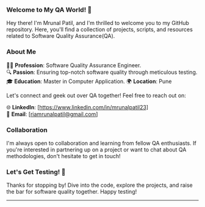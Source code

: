 ### Welcome to My QA World! 🚀

Hey there! I'm Mrunal Patil, and I'm thrilled to welcome you to my GitHub repository. Here, you'll find a collection of projects, scripts, and resources related to Software Quality Assurance(QA). 

### About Me

👨‍💻 **Profession**: Software Quality Assurance Engineer.  
🔍 **Passion**: Ensuring top-notch software quality through meticulous testing.  
🎓 **Education**: Master in Computer Application.
🌍 **Location**: Pune


Let's connect and geek out over QA together! Feel free to reach out on:

🌐 **LinkedIn**: [https://www.linkedin.com/in/mrunalpatil23]  
📧 **Email**: [riamrunalpatil@gmail.com]  

### Collaboration

I'm always open to collaboration and learning from fellow QA enthusiasts. If you're interested in partnering up on a project or want to chat about QA methodologies, don't hesitate to get in touch!

### Let's Get Testing! 🧪

Thanks for stopping by! Dive into the code, explore the projects, and raise the bar for software quality together. Happy testing!

---
